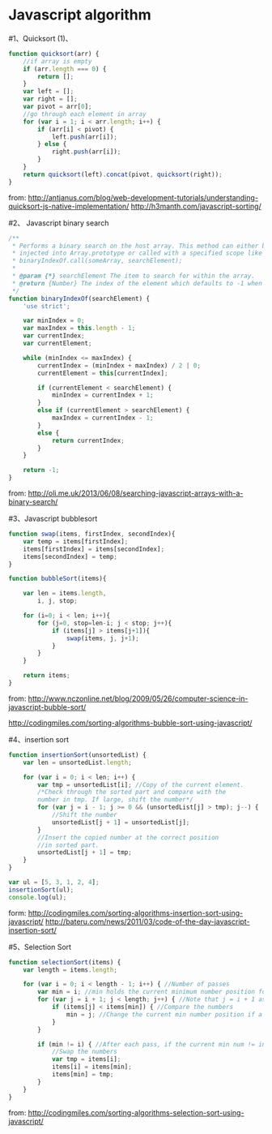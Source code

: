# Javascript algorithm

#1、Quicksort
(1)、
```javascript
function quicksort(arr) {
    //if array is empty
    if (arr.length === 0) {
        return [];
    }
    var left = [];
    var right = [];
    var pivot = arr[0];
    //go through each element in array
    for (var i = 1; i < arr.length; i++) {
        if (arr[i] < pivot) {
            left.push(arr[i]);
        } else {
            right.push(arr[i]);
        }
    }
    return quicksort(left).concat(pivot, quicksort(right));
}
```
from: http://antjanus.com/blog/web-development-tutorials/understanding-quicksort-js-native-implementation/
http://h3manth.com/javascript-sorting/

#2、 Javascript binary search
```javascript
/**
 * Performs a binary search on the host array. This method can either be
 * injected into Array.prototype or called with a specified scope like this:
 * binaryIndexOf.call(someArray, searchElement);
 *
 * @param {*} searchElement The item to search for within the array.
 * @return {Number} The index of the element which defaults to -1 when not found.
 */
function binaryIndexOf(searchElement) {
    'use strict';

    var minIndex = 0;
    var maxIndex = this.length - 1;
    var currentIndex;
    var currentElement;

    while (minIndex <= maxIndex) {
        currentIndex = (minIndex + maxIndex) / 2 | 0;
        currentElement = this[currentIndex];

        if (currentElement < searchElement) {
            minIndex = currentIndex + 1;
        }
        else if (currentElement > searchElement) {
            maxIndex = currentIndex - 1;
        }
        else {
            return currentIndex;
        }
    }

    return -1;
}
```
from: http://oli.me.uk/2013/06/08/searching-javascript-arrays-with-a-binary-search/

#3、Javascript bubblesort
```javascript
function swap(items, firstIndex, secondIndex){
    var temp = items[firstIndex];
    items[firstIndex] = items[secondIndex];
    items[secondIndex] = temp;
}

function bubbleSort(items){

    var len = items.length,
        i, j, stop;

    for (i=0; i < len; i++){
        for (j=0, stop=len-i; j < stop; j++){
            if (items[j] > items[j+1]){
                swap(items, j, j+1);
            }
        }
    }

    return items;
}
```

from: http://www.nczonline.net/blog/2009/05/26/computer-science-in-javascript-bubble-sort/

http://codingmiles.com/sorting-algorithms-bubble-sort-using-javascript/

#4、insertion sort
```javascript
function insertionSort(unsortedList) {
    var len = unsortedList.length;

    for (var i = 0; i < len; i++) {
        var tmp = unsortedList[i]; //Copy of the current element.
        /*Check through the sorted part and compare with the 
        number in tmp. If large, shift the number*/
        for (var j = i - 1; j >= 0 && (unsortedList[j] > tmp); j--) {
            //Shift the number
            unsortedList[j + 1] = unsortedList[j];
        }
        //Insert the copied number at the correct position
        //in sorted part.
        unsortedList[j + 1] = tmp;
    }
}

var ul = [5, 3, 1, 2, 4];
insertionSort(ul);
console.log(ul);
```
form: http://codingmiles.com/sorting-algorithms-insertion-sort-using-javascript/
http://bateru.com/news/2011/03/code-of-the-day-javascript-insertion-sort/

#5、Selection Sort 

```javascript
function selectionSort(items) {
    var length = items.length;

    for (var i = 0; i < length - 1; i++) { //Number of passes
        var min = i; //min holds the current minimum number position for each pass; i holds the Initial min number
        for (var j = i + 1; j < length; j++) { //Note that j = i + 1 as we only need to go through unsorted array
            if (items[j] < items[min]) { //Compare the numbers
                min = j; //Change the current min number position if a smaller num is found
            }
        }

        if (min != i) { //After each pass, if the current min num != initial min num, exchange the position.
            //Swap the numbers
            var tmp = items[i];
            items[i] = items[min];
            items[min] = tmp;
        }
    }
}
```
from: http://codingmiles.com/sorting-algorithms-selection-sort-using-javascript/
